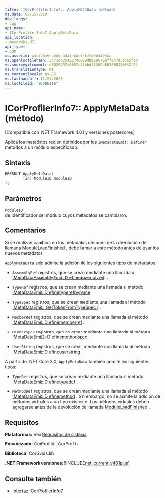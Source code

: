 ```yaml
---
title: 'ICorProfilerInfo7:: ApplyMetaData (método)'
ms.date: 02/15/2019
dev_langs:
- cpp
api_name:
- ICorProfilerInfo7.ApplyMetaData
api_location:
- mscorwks.dll
api_type:
- COM
ms.assetid: a1bfb649-4584-4d35-b3e6-8fe59b53992a
ms.openlocfilehash: 2c71db25422740880d8b29576eff247d5eba5f1d
ms.sourcegitcommit: d8020797a6657d0fbbdff362b80300815f682f94
ms.translationtype: MT
ms.contentlocale: es-ES
ms.lasthandoff: 11/24/2020
ms.locfileid: "95686116"
---
```

# <a name="icorprofilerinfo7applymetadata-method"></a>ICorProfilerInfo7:: ApplyMetaData (método)

[Compatible con .NET Framework 4.6.1 y versiones posteriores]  
  
 Aplica los metadatos recién definidos por los `IMetadataEmit::Define*` métodos a un módulo especificado.  
  
## <a name="syntax"></a>Sintaxis  
  
```cpp
HRESULT ApplyMetaData(  
        [in] ModuleID moduleID  
);  
```  
  
## <a name="parameters"></a>Parámetros  

 `moduleID`  
 de Identificador del módulo cuyos metadatos se cambiaron.  
  
## <a name="remarks"></a>Comentarios  

 Si se realizan cambios en los metadatos después de la devolución de llamada [ModuleLoadFinished](icorprofilercallback-moduleloadfinished-method.md) , debe llamar a este método antes de usar los nuevos metadatos.  
  
 `ApplyMetaData` solo admite la adición de los siguientes tipos de metadatos:  
  
- `AssemblyRef` registros, que se crean mediante una llamada a [IMetaDataAssemblyEmit::D efineassemblyref](../metadata/imetadataassemblyemit-defineassemblyref-method.md). .  
  
- `TypeRef` registros, que se crean mediante una llamada al método [IMetaDataEmit::D efinetyperefbyname](../metadata/imetadataemit-definetyperefbyname-method.md) .  
  
- `TypeSpec` registros, que se crean mediante una llamada al método [IMetaDataEmit:: GetTokenFromTypeSpec (](../metadata/imetadataemit-gettokenfromtypespec-method.md) .  
  
- `MemberRef` registros, que se crean mediante una llamada al método [IMetaDataEmit::D efinememberref](../metadata/imetadataemit-definememberref-method.md) .  
  
- `MemberSpec` registros, que se crean mediante una llamada al método [IMetaDataEmit2::D efinemethodspec](../metadata/imetadataemit2-definemethodspec-method.md) .  
  
- `UserString` registros, que se crean mediante una llamada al método [IMetaDataEmit::D efineuserstring](../metadata/imetadataemit-defineuserstring-method.md) .  

A partir de .NET Core 3,0, `ApplyMetaData` también admite los siguientes tipos:

- `TypeDef` registros, que se crean mediante una llamada al método [IMetaDataEmit::D efinetypedef](../metadata/imetadataemit-definetypedef-method.md) .

- `MethodDef` registros, que se crean mediante una llamada al método [IMetaDataEmit::D efinemethod](../metadata/imetadataemit-definemethod-method.md) . Sin embargo, no se admite la adición de métodos virtuales a un tipo existente. Los métodos virtuales deben agregarse antes de la devolución de llamada [ModuleLoadFinished](icorprofilercallback-moduleloadfinished-method.md) .

## <a name="requirements"></a>Requisitos  

 **Plataformas:** Vea [Requisitos de sistema](../../get-started/system-requirements.md).  
  
 **Encabezado:** CorProf.idl, CorProf.h  
  
 **Biblioteca:** CorGuids.lib  
  
 **.NET Framework versiones:**[!INCLUDE[net_current_v461plus](../../../../includes/net-current-v461plus-md.md)]  
  
## <a name="see-also"></a>Consulte también

- [Interfaz ICorProfilerInfo7](icorprofilerinfo7-interface.md)
